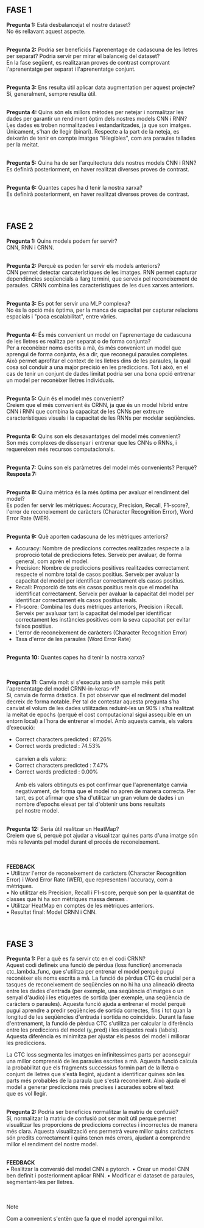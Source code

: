 ## **FASE 1**

**Pregunta 1:** Està desbalancejat el nostre dataset? <br />
No és rellavant aquest aspecte.
<br /> <br />

**Pregunta 2:** Podria ser beneficiós l'aprenentage de cadascuna de les lletres per separat? Podria servir per mirar el balanceig del dataset? <br />
En la fase següent, es realitzaran proves de contrast comprovant l'aprenentatge per separat i l'aprenentatge conjunt.
<br /><br />

**Pregunta 3:** Ens resulta útil aplicar data augmentation per aquest projecte? <br />
Sí, generalment, sempre resulta útil.
<br /><br />

**Pregunta 4:** Quins són els millors mètodes per netejar i normalitzar les dades per garantir un rendiment òptim dels nostres models CNN i RNN? <br />
Les dades es troben normalitzades i estandaritzades, ja que son imatges. Únicament, s'han de llegir (binari). Respecte a la part de la neteja, es deixaràn de tenir en compte imatges "il·legibles", com ara paraules tallades per la meitat.
<br /><br />

**Pregunta 5:** Quina ha de ser l'arquitectura dels nostres models CNN i RNN? <br />
Es definirà posteriorment, en haver realitzat diverses proves de contrast.
<br /><br />

**Pregunta 6:** Quantes capes ha d tenir la nostra xarxa?<br />
Es definirà posteriorment, en haver realitzat diverses proves de contrast.
<br /><br /><br />

## **FASE 2**

**Pregunta 1:** Quins models podem fer servir? <br />
CNN, RNN i CRNN.
<br /><br />

**Pregunta 2:** Perquè es poden fer servir els models anteriors?<br />
CNN permet detectar carcaterístiques de les imatges. RNN permet capturar dependències seqüencials a llarg termini, que serveix pel reconeixement de paraules. CRNN combina les característiques de les dues xarxes anteriors.
<br /><br />

**Pregunta 3:** Es pot fer servir una MLP complexa?<br />
No és la opció més òptima, per la manca de capacitat per capturar relacions espacials i "poca escalabilitat", entre vàries.
<br /><br />

**Pregunta 4:** És més convenient un model on l'aprenentage de cadascuna de les lletres es realitza per separat o de forma conjunta?<br />
Per a reconèixer noms escrits a mà, és més convenient un model que aprengui de forma conjunta, és a dir, que reconegui paraules completes. Això permet aprofitar el context de les lletres dins de les paraules, la qual cosa sol conduir a una major precisió en les prediccions. Tot i això, en el cas de tenir un conjunt de dades límitat podria ser una bona opció entrenar un model per reconèixer lletres individuals.
<br /><br />

**Pregunta 5:** Quin és el model més convenient?<br />
Creiem que el més convenient és CRNN, ja que és un model híbrid entre CNN i RNN que combina la capacitat de les CNNs per extreure característiques visuals i la capacitat de les RNNs per modelar seqüències. 
<br /><br />

**Pregunta 6:** Quins son els desavantatges del model més convenient?<br />
Son més complexes de dissenyar i entrenar que les CNNs o RNNs, i requereixen més recursos computacionals.
<br /><br />

**Pregunta 7:** Quins son els paràmetres del model més convenients? Perquè?<br />
**Resposta 7:** 
<br /><br />

**Pregunta 8:** Quina mètrica és la més òptima per avaluar el rendiment del model?<br />
Es poden fer servir les mètriques: Accuracy, Precision, Recall, F1-score?, l'error de reconeixement de caràcters (Character Recognition Error), Word Error Rate (WER).
<br /><br />

**Pregunta 9:** Què aporten cadascuna de les mètriques anteriors?<br />
- Accuracy: Nombre de prediccions correctes realitzades respecte a la proproció total de prediccions fetes. Serveix per avaluar, de forma general, com aprèn el model.
- Precision: Nombre de prediccions positives realitzades correctament respecte el nombre total de casos positius. Serveix per avaluar la capacitat del model per identificar correctament els casos positius.
- Recall: Proporció de tots els casos positius reals que el model ha identificat correctament. Serveix per avaluar la capacitat del model per identificar correctament els casos positius reals.
- F1-score: Combina les dues mètriques anteriors, Precision i Recall. Serveix per avaluaar tant la capacitat del model per identificar correctament les instàncies positives com la seva capacitat per evitar falsos positius.
- L'error de reconeixement de caràcters (Character Recognition Error)
- Taxa d'error de les paraules (Word Error Rate)
<br /><br />

**Pregunta 10:** Quantes capes ha d tenir la nostra xarxa?<br />
<br /><br />

**Pregunta 11:** Canvia molt si s'executa amb un sample més petit l'aprenentatge del model CRNN-in-keras-v1?<br />
Si, canvia de forma dràstica. Es pot observar que el rediment del model decreix de forma notable. 
Per tal de contestar aquesta pregunta s’ha canviat el volum de les dades utilitzades reduint-les un 90% i s’ha realitzat la meitat de epochs (perquè el cost computacional sigui assequible en un entorn local) a l'hora de entrenar el model. Amb aquests canvis, els valors d’execució: 
- Correct characters predicted : 87.26%
- Correct words predicted      : 74.53%
<br /><br />
canvien a els valors: 
- Correct characters predicted : 7.47%
- Correct words predicted      : 0.00%
<br /><br />
Amb els valors obtinguts es pot confirmar que l'aprenentatge canvia negativament, de forma que el model no apren de manera correcta. Per tant, es pot afirmar que s'ha d'utilitzar un gran volum de dades i un nombre d'epochs elevat per tal d'obtenir uns bons resultats pel nostre model.
<br /><br />

**Pregunta 12:** Seria útil realitzar un HeatMap?<br />
Creiem que si, perquè pot ajudar a visualitzar quines parts d'una imatge són més rellevants pel model durant el procés de reconeixement.
<br /><br /><br />

**FEEDBACK** <br />
•⁠  ⁠Utilitzar l'error de reconeixement de caràcters (Character Recognition Error) i Word Error Rate (WER), que representen l'accuracy, com a mètriques.<br />
•⁠  ⁠No utilitzar els Precision, Recall i F1-score, perquè son per la quantitat de classes que hi ha son mètriques massa denses .<br />
•⁠  ⁠Utilitzar HeatMap en comptes de les mètriques anteriors.<br />
•⁠  ⁠Resultat final: Model CRNN i CNN.
<br /> <br /> <br />




## **FASE 3**

**Pregunta 1:** Per a què es fa servir ctc en el codi CRNN?<br />
Aquest codi defineix una funció de pèrdua (loss function) anomenada ctc_lambda_func, que s'utilitza per entrenar el model perquè pugui reconèixer els noms escrits a mà. La funció de pèrdua CTC és crucial per a tasques de reconeixement de seqüències on no hi ha una alineació directa entre les dades d'entrada (per exemple, una seqüència d'imatges o un senyal d'àudio) i les etiquetes de sortida (per exemple, una seqüència de caràcters o paraules). Aquesta funció ajuda a entrenar el model perquè pugui aprendre a predir seqüències de sortida correctes, fins i tot quan la longitud de les seqüències d'entrada i sortida no coincideix.
⁠Durant la fase d'entrenament, la funció de pèrdua CTC s'utilitza per calcular la diferència entre les prediccions del model (y_pred) i les etiquetes reals (labels). Aquesta diferència es minimitza per ajustar els pesos del model i millorar les prediccions.

La CTC loss segmenta les imatges en infinitessimes parts per aconseguir una millor comprensió de les paraules escrites a mà. Aquesta funció calcula la probabilitat que els fragments successius formin part de la lletra o conjunt de lletres que s'està llegint, ajudant a identificar quines són les parts més probables de la paraula que s'està reconeixent. Això ajuda el model a generar prediccions més precises i acurades sobre el text que es vol llegir.
<br /><br />

**Pregunta 2:** Podria ser beneficios normalitzar la matriu de confusió?<br />
Sí, normalitzar la matriu de confusió pot ser molt útil perquè permet visualitzar les proporcions de prediccions correctes i incorrectes de manera més clara. 
Aquesta visualització ens permetrà veure millor quins caràcters són predits correctament i quins tenen més errors, ajudant a comprendre millor el rendiment del nostre model.
<br /><br />

**FEEDBACK** <br />
•⁠ Realitzar la conversió del model CNN a pytorch.
•⁠ Crear un model CNN ben definit i posteriorment aplicar RNN.
•⁠ Modificar el dataset de paraules, segmentant-les per lletres.
<br /> <br /> <br />


> [!NOTE]
> Com a convenient s'entèn que fa que el model aprengui millor.

